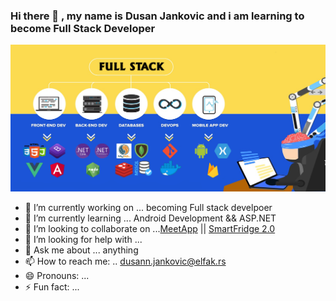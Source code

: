 ### Hi there 👋 , my name is Dusan Jankovic and i am learning to become Full Stack Developer
![skills](./GitProfile.jpg)

- 🔭 I’m currently working on ... becoming Full stack develpoer
- 🌱 I’m currently learning ... Android Development && ASP.NET
- 👯 I’m looking to collaborate on ...[MeetApp](https://github.com/Sayrax97/MeetApp) || [SmartFridge 2.0](https://github.com/Sayrax97/SmartFridge-2.0)
- 🤔 I’m looking for help with ...
- 💬 Ask me about ... anything
- 📫 How to reach me: .. dusann.jankovic@elfak.rs
- 😄 Pronouns: ...
- ⚡ Fun fact: ...
